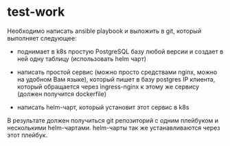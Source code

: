# test-work
Необходимо написать ansible playbook и выложить в git, который выполняет следующее:

- поднимает в k8s простую PostgreSQL базу любой версии и создает в ней одну таблицу (использовать helm чарт)

- написать простой сервис (можно просто средствами nginx, можно на удобном Вам языке), который пишет в базу postgres IP клиента, который обращается через ingress-nginx к этому же сервису (должен получится dockerfile)

- написать helm-чарт, который установит этот сервис в k8s

В результате должен получиться git репозиторий с одним плейбуком и несколькими helm-чартами. helm-чарты так же устанавливаются через этот плейбук.
